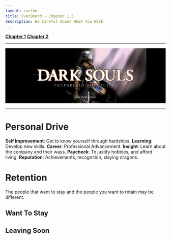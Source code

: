 ```yaml
---
layout: custom
title: OverBoard - Chapter 1.5
description: Be Careful About What You Wish
---
```


<div class="nav-buttons">
  <a href="/pages/thesis-the-core-five-1" class="custom-button right"><strong>Chapter 1</strong></a>
  <a href="/pages/thesis-the-core-five-2" class="custom-button left"><strong>Chapter 2</strong></a>
</div>


---

<img class="myImg" src="../images/interviews/main-menu.png" alt="main-menu" style="cursor: pointer;">

---


# Personal Drive

**Self Improvement**: Get to know yourself through hardships.
**Learning**: Develop new skills.
**Career**: Professional Advancement.
**Insight**: Learn about the company and their ways.
**Paycheck**: To justify hobbies, and afford living.
**Reputation**: Achievements, recognition, slaying dragons.

# Retention

The people that want to stay and the people you want to retain may be different.

## Want To Stay

## Leaving Soon

